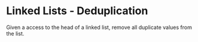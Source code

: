 # Linked Lists - Deduplication

Given a access to the head of a linked list, remove all duplicate values from the list.
